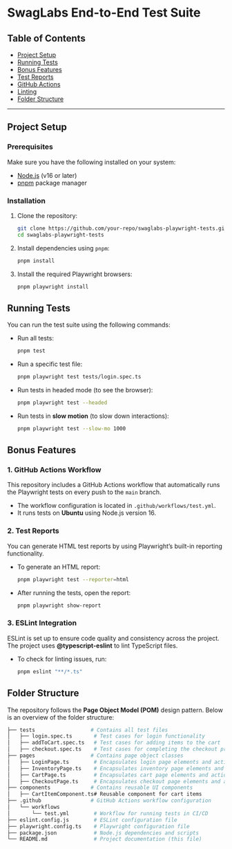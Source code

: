 # SwagLabs End-to-End Test Suite

## Table of Contents
- [Project Setup](#project-setup)
- [Running Tests](#running-tests)
- [Bonus Features](#bonus-features)
- [Test Reports](#test-reports)
- [GitHub Actions](#github-actions)
- [Linting](#linting)
- [Folder Structure](#folder-structure)

---

## Project Setup

### Prerequisites

Make sure you have the following installed on your system:

- [Node.js](https://nodejs.org/) (v16 or later)
- [pnpm](https://pnpm.io/) package manager

### Installation

1. Clone the repository:
    ```bash
    git clone https://github.com/your-repo/swaglabs-playwright-tests.git
    cd swaglabs-playwright-tests
    ```

2. Install dependencies using `pnpm`:
    ```bash
    pnpm install
    ```

3. Install the required Playwright browsers:
    ```bash
    pnpm playwright install
    ```

## Running Tests

You can run the test suite using the following commands:

- Run all tests:
    ```bash
    pnpm test
    ```

- Run a specific test file:
    ```bash
    pnpm playwright test tests/login.spec.ts
    ```

- Run tests in headed mode (to see the browser):
    ```bash
    pnpm playwright test --headed
    ```

- Run tests in **slow motion** (to slow down interactions):
    ```bash
    pnpm playwright test --slow-mo 1000
    ```

## Bonus Features

### 1. GitHub Actions Workflow

This repository includes a GitHub Actions workflow that automatically runs the Playwright tests on every push to the `main` branch.

- The workflow configuration is located in `.github/workflows/test.yml`.
- It runs tests on **Ubuntu** using Node.js version 16.

### 2. Test Reports

You can generate HTML test reports by using Playwright’s built-in reporting functionality.

- To generate an HTML report:
    ```bash
    pnpm playwright test --reporter=html
    ```

- After running the tests, open the report:
    ```bash
    pnpm playwright show-report
    ```

### 3. ESLint Integration

ESLint is set up to ensure code quality and consistency across the project. The project uses **@typescript-eslint** to lint TypeScript files.

- To check for linting issues, run:
    ```bash
    pnpm eslint "**/*.ts"
    ```

## Folder Structure

The repository follows the **Page Object Model (POM)** design pattern. Below is an overview of the folder structure:

```bash
├── tests                  # Contains all test files
│   ├── login.spec.ts       # Test cases for login functionality
│   ├── addToCart.spec.ts   # Test cases for adding items to the cart
│   ├── checkout.spec.ts    # Test cases for completing the checkout process
├── pages                  # Contains page object classes
│   ├── LoginPage.ts        # Encapsulates login page elements and actions
│   ├── InventoryPage.ts    # Encapsulates inventory page elements and actions
│   ├── CartPage.ts         # Encapsulates cart page elements and actions
│   ├── CheckoutPage.ts     # Encapsulates checkout page elements and actions
├── components             # Contains reusable UI components
│   ├── CartItemComponent.ts# Reusable component for cart items
├── .github                # GitHub Actions workflow configuration
│   └── workflows
│       └── test.yml        # Workflow for running tests in CI/CD
├── eslint.config.js        # ESLint configuration file
├── playwright.config.ts    # Playwright configuration file
├── package.json            # Node.js dependencies and scripts
└── README.md               # Project documentation (this file)
